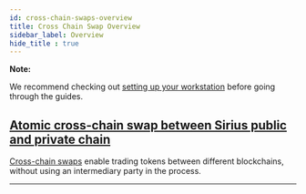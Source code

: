 ```yaml
---
id: cross-chain-swaps-overview
title: Cross Chain Swap Overview
sidebar_label: Overview
hide_title : true
---
```


<div class=info>

**Note:**

We recommend checking out [setting up your workstation][Workstation] before going through the guides.

</div>

## [Atomic cross-chain swap between Sirius public and private chain](./atomic-cross-chain-swap-between-sirius-chain-public-and-private-chain.md)

[Cross-chain swaps](../../built-in-features/cross-chain-swaps.md) enable trading tokens between different blockchains, without using an intermediary party in the process.

***

[Workstation]: ../../getting-started/setting-up-workstation.md